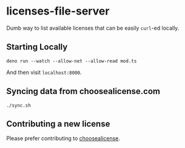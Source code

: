 # licenses-file-server

Dumb way to list available licenses that can be easily `curl`-ed locally.

## Starting Locally

```
deno run --watch --allow-net --allow-read mod.ts
```

And then visit `localhost:8000`.

## Syncing data from choosealicense.com

```
./sync.sh
```

## Contributing a new license

Please prefer contributing to [choosealicense](https://github.com/github/choosealicense.com).
